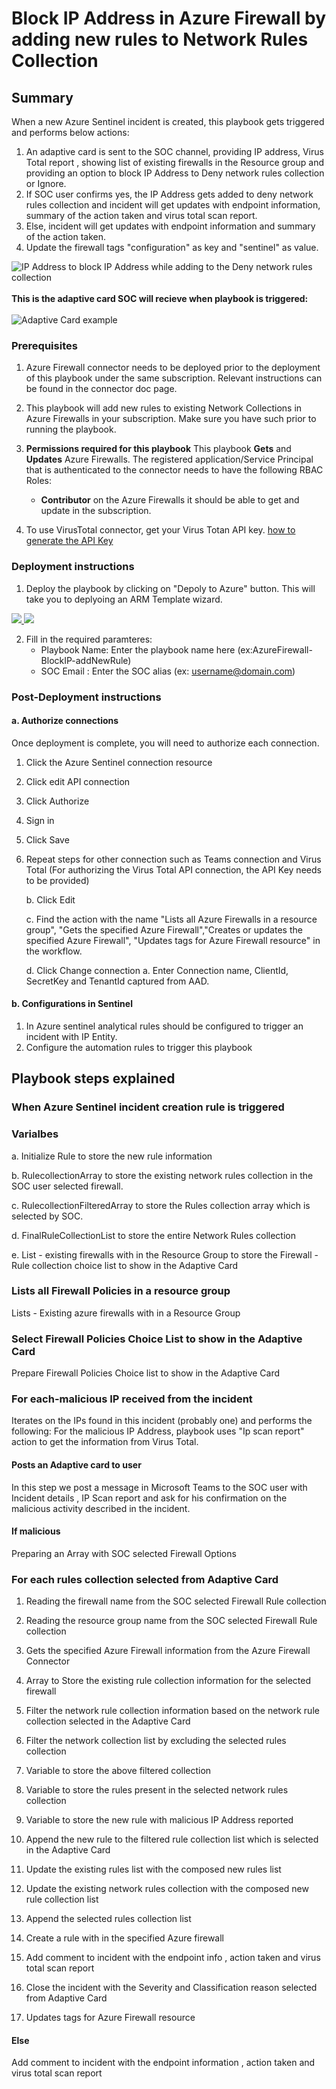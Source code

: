# Block IP Address in Azure Firewall by adding new rules to Network Rules Collection

 ## Summary
When a new Azure Sentinel incident is created, this playbook gets triggered and performs below actions:
1.  An adaptive card is sent to the SOC channel, providing IP address, Virus Total report , showing list of existing firewalls in the Resource group and providing an option to block IP Address to Deny network rules collection or Ignore.
2. If SOC user confirms yes, the IP Address gets added to deny network rules collection and incident will get updates with endpoint information, summary of the action taken and virus total scan report.
3. Else, incident will get updates with endpoint information and summary of the action taken. 
4. Update the firewall tags "configuration" as key and "sentinel" as value.


![IP Address to block IP Address while adding to the Deny network rules collection](./designerScreenshot.PNG)<br><br>
**This is the adaptive card SOC will recieve when playbook is triggered:**<br><br>
![Adaptive Card example](./AdaptiveCard.jpg)

### Prerequisites 
1. Azure Firewall connector needs to be deployed prior to the deployment of this playbook under the same subscription. Relevant instructions can be found in the connector doc page.
1. This playbook will add new rules to existing Network Collections in Azure Firewalls in your subscription. Make sure you have such prior to running the playbook. 
1. **Permissions required for this playbook** 
This playbook **Gets** and **Updates** Azure Firewalls. The registered application/Service Principal that is authenticated to the connector needs to have the following RBAC Roles:

	* **Contributor** on the Azure Firewalls it should be able to get and update in the subscription.

1. To use VirusTotal connector, get your Virus Totan API key. [ how to generate the API Key](https://developers.virustotal.com/v3.0/reference#getting-started)


### Deployment instructions 
1. Deploy the playbook by clicking on "Depoly to Azure" button. This will take you to deplyoing an ARM Template wizard.
<a href="https://portal.azure.com/#create/Microsoft.Template/uri/https%3A%2F%2Fraw.githubusercontent.com%2FAzure%2FAzure-Sentinel%2FSOAR-connectors-Private-Preview%2FPlaybooks%2FAzureFirewall%2FAzureFirewall-BlockIP-addNewRule%2Fazuredeploy.json" target="_blank">
    <img src="https://aka.ms/deploytoazurebutton"/>
</a>

<a href="https://portal.azure.us/#create/Microsoft.Template/uri/https%3A%2F%2Fraw.githubusercontent.com%2FAzure%2FAzure-Sentinel%2FSOAR-connectors-Private-Preview%2FPlaybooks%2FAzureFirewall%2FAzureFirewall-BlockIP-addNewRule%2Fazuredeploy.json" target="_blank">
   <img src="https://raw.githubusercontent.com/Azure/azure-quickstart-templates/master/1-CONTRIBUTION-GUIDE/images/deploytoazuregov.png"/>    
</a>


2. Fill in the required paramteres:
    * Playbook Name: Enter the playbook name here (ex:AzureFirewall-BlockIP-addNewRule)
    * SOC Email : Enter the SOC alias (ex: username@domain.com)

### Post-Deployment instructions 
#### a. Authorize connections
Once deployment is complete, you will need to authorize each connection.
1.	Click the Azure Sentinel connection resource
2.	Click edit API connection
3.	Click Authorize
4.	Sign in
5.	Click Save
6.	Repeat steps for other connection such as Teams connection and Virus Total (For authorizing the Virus Total API connection, the API Key needs to be provided)

     b. Click Edit

     c. Find the action with the name "Lists all Azure Firewalls in a resource group", "Gets the specified Azure Firewall","Creates or updates the specified Azure Firewall", "Updates tags for Azure Firewall resource" in the workflow.
        
     d. Click Change connection
        a. Enter Connection name, ClientId, SecretKey and TenantId captured from AAD. 

#### b. Configurations in Sentinel
1. In Azure sentinel analytical rules should be configured to trigger an incident with IP Entity.
2. Configure the automation rules to trigger this playbook

## Playbook steps explained
### When Azure Sentinel incident creation rule is triggered

### Varialbes 

   a. Initialize Rule to store the new rule information

   b. RulecollectionArray to store the existing network rules collection in the SOC user selected firewall.

   c. RulecollectionFilteredArray to store the Rules collection array which is selected by SOC.

   d. FinalRuleCollectionList to store the entire Network Rules collection

   e. List - existing firewalls with in the Resource Group to store the Firewall - Rule collection choice list to show in the Adaptive Card

### Lists all Firewall Policies in a resource group
Lists - Existing azure firewalls with in a Resource Group

### Select Firewall Policies Choice List to show in the Adaptive Card
Prepare Firewall Policies Choice list to show in the Adaptive Card

### For each-malicious IP received from the incident
Iterates on the IPs found in this incident (probably one) and performs the following:
For the malicious IP Address, playbook uses "Ip scan report" action to get the information from Virus Total.
#### Posts an Adaptive card to  user 
In this step we post a message in Microsoft Teams to the SOC user with Incident details , IP Scan report and ask for his confirmation on the malicious activity described in the incident.

#### If malicious
 Preparing an Array with SOC selected Firewall Options

### For each rules collection selected from Adaptive Card

 1. Reading the firewall name from the SOC selected Firewall Rule collection

 1. Reading the resource group name from the SOC selected Firewall Rule collection

 1. Gets the specified Azure Firewall information from the Azure Firewall Connector

 1. Array to Store the existing rule collection information for the selected firewall

 1. Filter the network rule collection information based on the network rule collection selected in the Adaptive Card

 1. Filter the network collection list by excluding the selected rules collection

 1. Variable to store the above filtered collection

 1. Variable to store the rules present in the selected network rules collection

 1. Variable to store the new rule with malicious IP Address reported

 1. Append the new rule to the filtered rule collection list which is selected in the Adaptive Card

 1. Update the existing rules list with the composed new rules list

 1. Update the existing  network rules collection with the composed new rule collection list

 1. Append the selected rules collection list 

 1. Create a rule with in the specified Azure firewall

 1. Add comment to incident with the endpoint info , action taken and virus total scan report

 1. Close the incident with the Severity and Classification reason selected from Adaptive Card

 1. Updates tags for Azure Firewall resource

#### Else
 Add comment to incident with the endpoint information , action taken and virus total scan report


